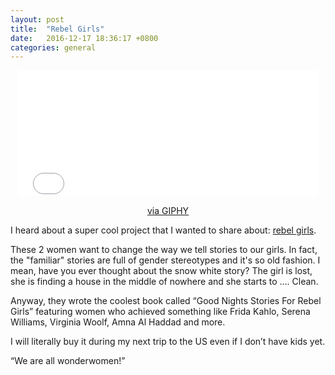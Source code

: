 ```yaml
---
layout: post
title:  "Rebel Girls"
date:   2016-12-17 18:36:17 +0800
categories: general
---
```

<center>
<iframe src="//giphy.com/embed/SO4trEzzGYDhC" width="480" height="201.29032258064515" frameBorder="0" class="giphy-embed" allowFullScreen></iframe><p><a href="https://giphy.com/gifs/young-fangirling-fangirlunnamed-SO4trEzzGYDhC">via GIPHY</a></p>
</center>

I heard about a super cool project that I wanted to share about: <a href="https://www.rebelgirls.co/" target="_blank">rebel girls</a>.

These 2 women want to change the way we tell stories to our girls. In fact, the "familiar" stories are full of gender stereotypes and it's so old fashion. I mean, have you ever thought about the snow white story? The girl is lost, she is finding a house in the middle of nowhere and she starts to …. Clean. 

Anyway, they wrote the coolest book called “Good Nights Stories For Rebel Girls” featuring women who achieved something like Frida Kahlo, Serena Williams, Virginia Woolf,  Amna Al Haddad and more. 

I will literally buy it during my next trip to the US even if I don’t have kids yet. 

“We are all wonderwomen!”





